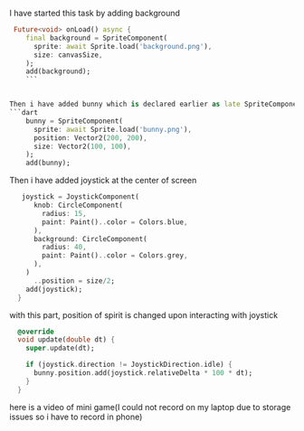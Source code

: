 I have started this task by adding background
```dart
 Future<void> onLoad() async {
    final background = SpriteComponent(
      sprite: await Sprite.load('background.png'),
      size: canvasSize,
    );
    add(background);
    ```


Then i have added bunny which is declared earlier as late SpriteComponent bunny which declares that it is a movable componenent
```dart
    bunny = SpriteComponent(
      sprite: await Sprite.load('bunny.png'),
      position: Vector2(200, 200),
      size: Vector2(100, 100),
    );
    add(bunny);
```


Then i have added joystick at the center of screen
```dart
   joystick = JoystickComponent(
      knob: CircleComponent(
        radius: 15,
        paint: Paint()..color = Colors.blue,
      ),
      background: CircleComponent(
        radius: 40,
        paint: Paint()..color = Colors.grey,
      ),
    )
      ..position = size/2;
    add(joystick);
  }
  ```


with this part, position of spirit is changed upon interacting with joystick
```dart
  @override
  void update(double dt) {
    super.update(dt);

    if (joystick.direction != JoystickDirection.idle) {
      bunny.position.add(joystick.relativeDelta * 100 * dt);
    }
  }
```


here is a video of mini game(I could not record on my laptop due to storage issues so i have to record in phone)

